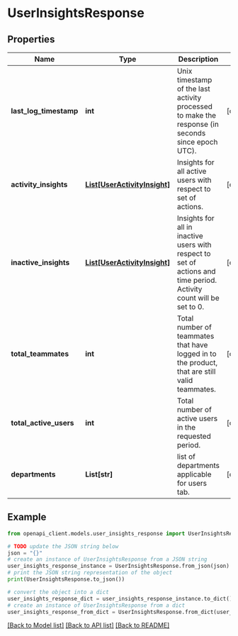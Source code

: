 # UserInsightsResponse


## Properties

Name | Type | Description | Notes
------------ | ------------- | ------------- | -------------
**last_log_timestamp** | **int** | Unix timestamp of the last activity processed to make the response (in seconds since epoch UTC). | [optional] 
**activity_insights** | [**List[UserActivityInsight]**](UserActivityInsight.md) | Insights for all active users with respect to set of actions. | [optional] 
**inactive_insights** | [**List[UserActivityInsight]**](UserActivityInsight.md) | Insights for all in inactive users with respect to set of actions and time period. Activity count will be set to 0. | [optional] 
**total_teammates** | **int** | Total number of teammates that have logged in to the product, that are still valid teammates. | [optional] 
**total_active_users** | **int** | Total number of active users in the requested period. | [optional] 
**departments** | **List[str]** | list of departments applicable for users tab. | [optional] 

## Example

```python
from openapi_client.models.user_insights_response import UserInsightsResponse

# TODO update the JSON string below
json = "{}"
# create an instance of UserInsightsResponse from a JSON string
user_insights_response_instance = UserInsightsResponse.from_json(json)
# print the JSON string representation of the object
print(UserInsightsResponse.to_json())

# convert the object into a dict
user_insights_response_dict = user_insights_response_instance.to_dict()
# create an instance of UserInsightsResponse from a dict
user_insights_response_from_dict = UserInsightsResponse.from_dict(user_insights_response_dict)
```
[[Back to Model list]](../README.md#documentation-for-models) [[Back to API list]](../README.md#documentation-for-api-endpoints) [[Back to README]](../README.md)


